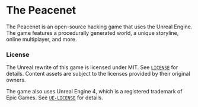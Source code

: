 # The Peacenet

The Peacenet is an open-source hacking game that uses the Unreal Engine. 
The game features a procedurally generated world, a unique storyline, 
online multiplayer, and more.

### License

The Unreal rewrite of this game is licensed under MIT. See 
[`LICENSE`](LICENSE) for details. Content assets are subject to the 
licenses provided by their original owners.

The game also uses Unreal Engine 4, which is a registered trademark of 
Epic Games. See [`UE-LICENSE`](UE-LICENSE) for details.
